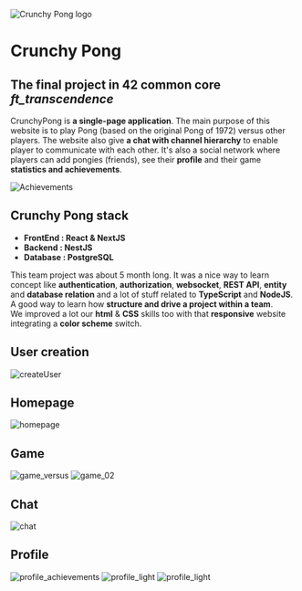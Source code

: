 ![Crunchy Pong logo](Docs/screenshots/logo_screenshot.png)

# <b>Crunchy Pong</b>

## The <b>final project</b> in 42 common core <i>ft_transcendence</i>

CrunchyPong is <b>a single-page application</b>. The main purpose of this website is to play Pong (based on the original Pong of 1972) versus other players. The website also give <b>a chat with channel hierarchy</b> to enable player to communicate with each other. It's also a social network where players can add pongies (friends), see their <b>profile</b> and their game <b>statistics and achievements</b>.

![Achievements](Docs/screenshots/achievement_screenshot.png)

## Crunchy Pong <b>stack</b>
- **FrontEnd : React & NextJS**
- **Backend : NestJS**
- **Database : PostgreSQL**

This team project was about 5 month long. It was a nice way to learn concept like <b>authentication</b>, <b>authorization</b>, <b>websocket</b>, <b>REST API</b>, <b>entity</b> and <b>database relation</b> and a lot of stuff related to <b>TypeScript</b> and <b>NodeJS</b>. A good way to learn how <b>structure and drive a project within a team</b>.</br>
We improved a lot our <b>html</b> & <b>CSS</b> skills too with that <b>responsive</b> website integrating a <b>color scheme</b> switch.

## User creation

![createUser](Docs/screenshots/create_login.png)

## Homepage

![homepage](Docs/screenshots/home_page_medium.png)


## Game

![game_versus](Docs/screenshots/versus_matchmaking.png)
![game_02](Docs/screenshots/game_02.png)

## Chat

![chat](Docs/screenshots/channel_chat.png)

## Profile

![profile_achievements](Docs/screenshots/profile_achievements_medium.png)
![profile_light](Docs/screenshots/profile_edit_light_medium.png)
![profile_light](Docs/screenshots/profile_achievment_short_light.png)
